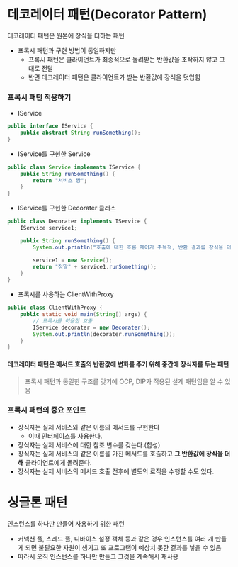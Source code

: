 # 데코레이터 패턴(Decorator Pattern)
데코레이터 패턴은 원본에 장식을 더하는 패턴
+ 프록시 패턴과 구현 방법이 동일하지만
    + 프록시 패턴은 클라이언트가 최종적으로 돌려받는 반환값을 조작하지 않고 그대로 전달
    + 반면 데코레이터 패턴은 클라이언트가 받는 반환값에 장식을 덧입힘

### 프록시 패턴 적용하기 
+ IService
```java
public interface IService {
    public abstract String runSomething();
}
```
+ IService를 구현한 Service
```java
public class Service implements IService {
    public String runSomething() {
        return "서비스 짱";
    }
}
```
+ IService를 구현한 Decorater 클래스 
```java
public class Decorater implements IService {
    IService service1; 

    public String runSomething() {
        System.out.println("호출에 대한 흐름 제어가 주목적, 반환 결과를 장식을 더해서 전달");

        service1 = new Service();
        return "정말" + service1.runSomething();
    }
}
```
+ 프록시를 사용하는 ClientWithProxy 
```java
public class ClientWithProxy {
    public static void main(String[] args) {
        // 프록시를 이용한 호출
        IService decorater = new Decorater();
        System.out.println(decorater.runSomething());
    }
}
```
#### 데코레이터 패턴은 메서드 호출의 반환값에 변화를 주기 위해 중간에 장식자를 두는 패턴
> 프록시 패턴과 동일한 구조를 갖기에 OCP, DIP가 적용된 설계 패턴임을 알 수 있음
### 프록시 패턴의 중요 포인트
+ 장식자는 실제 서비스와 같은 이름의 메서드를 구현한다
    + 이때 인터페이스를 사용한다.
+ 장식자는 실제 서비스에 대한 참조 변수를 갖는다.(합성)
+ 장식자는 실제 서비스의 같은 이름을 가진 메서드를 호출하고 **그 반환값에 장식을 더해** 클라이언트에게 돌려준다.
+ 장식자는 실제 서비스의 메서드 호출 전후에 별도의 로직을 수행할 수도 있다.

# 싱글톤 패턴
인스턴스를 하나만 만들어 사용하기 위한 패턴
+ 커넥션 풀, 스레드 풀, 디바이스 설정 객체 등과 같은 경우 인스턴스를 여러 개 만들게 되면 불필요한 자원이 생기고 또 프로그램이 예상치 못한 결과를 낳을 수 있음
+ 따라서 오직 인스턴스를 하나만 만들고 그것을 계속해서 재사용

